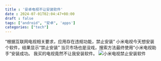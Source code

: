 ```yaml
---
title : '安卓电视不让安装软件'
date : 2024-07-01T02:04:47+08:00
draft : false
tags: ["android", "安卓", 'apps']
categories: ["tech"]
---
```


“根据互联网电视相关要求，应用存在违规功能，禁止安装”
小米电视今天想安装个软件，结果显示“禁止安装”
当贝市场也是没戏，搜索方法最终使用“小米电视助手”安装成功。
我买的电视竟然不让我安装软件。
![小米电视禁止安装软件](imgs/AndroidTV.jpg)